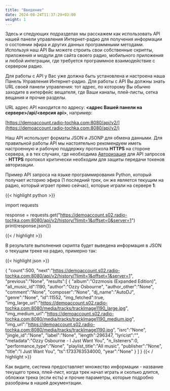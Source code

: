 ```yaml
---
title: "Введение"
date: 2024-08-24T11:37:29+03:00
weight: 1
---
```


Здесь и следующих подразделах мы расскажем как использовать API нашей панели управления Интернет-радио для получения информации о состоянии эфира и других данных программными методами. Используя наш API Вы можете строить свои собственные скрипты, приложения и модули для сайта своего радио, мобильного приложения и любой интеграции, где требуется программное взаимодействие с сервером радио.

Для работы с API у Вас уже должна быть установлена и настроена наша Панель Управления Интернет-радио. Для работы с API Вы должны знать URL своей панели управления: тот адрес, по которому Вы обычно заходите в интерфейс вещателя, где Ваши каналы, плей-листы, сетка вещания и прочие разделы.

URL адрес API находится по адресу: **<адрес Вашей панели на сервере>/api/<версия api>**, например: 

[https://demoaccount.radio-tochka.com:8080/api/v2/](https://demoaccount.radio-tochka.com:8080/api/v2/) 


Наш API использует форматы JSON и JSONP для обмена данными. Для правильной работы API мы настоятельно рекомендуем иметь настроенную и рабочую поддержку протокола **HTTPS** на стороне сервера, а в тех случаях, где необходима [Авторизация](/docs/api/auth) для API запросов - **HTTPS** протокол критически необходим для защиты передачи токенов авторизации.


Пример API запроса на языке программирования Python, который получает историю эфира (1 последний трек, он же является текущим на радио, который играет прямо сейчас), которые играли на сервере **1**:

{{< highlight python  >}}

import requests

response = requests.get("https://demoaccount.s02.radio-tochka.com:8080/api/v2/history/?limit=1&offset=0&server=1")
print(response.json())

{{< / highlight >}}

В результате выполнения скрипта будет выведена информация в JSON о текущем треке на радио, примерно так:

{{< highlight json  >}}

{
   "count":500,
   "next":"https://demoaccount.s02.radio-tochka.com:8080/api/v2/history/?limit=1&offset=1&server=1",
   "previous":"None",
   "results":[
      {
         "album":"Ozzmosis (Expanded Edition)",
         "all_music_id":1190,
         "author":"Ozzy Osbourne",
         "author_other":"None",
         "comment":"None",
         "composer":"None",
         "dj_name":"AutoDJ",
         "genre":"None",
         "id":11552,
         "img_fetched":true,
         "img_large_url":"https://demoaccount.s02.radio-tochka.com:8080/media/tracks/trackImage1190_large.jpg",
         "img_medium_url":"https://demoaccount.s02.radio-tochka.com:8080/media/tracks/trackImage1190_medium.jpg",
         "img_url":"https://demoaccount.s02.radio-tochka.com:8080/media/tracks/trackImage1190.jpg",
         "isrc":"None",
         "jingle_id":"None",
         "label":"None",
         "length":296347,
         "lyricist":"",
         "metadata":"Ozzy Osbourne - I Just Want You",
         "n_listeners":0,
         "performance_type":"None",
         "playlist_title":"All music",
         "publisher":"None",
         "title":"I Just Want You",
         "ts":1733763534000,
         "year":"None"
      }
   ]
}
{{< / highlight >}}

Как видите, система предоставляет множество информации - название текущего трека, плей-лист, когда трек начал играть и сколько длится, обложки трека (если есть) и прочие параметры, которые подробно разобраны в нашей документации.
